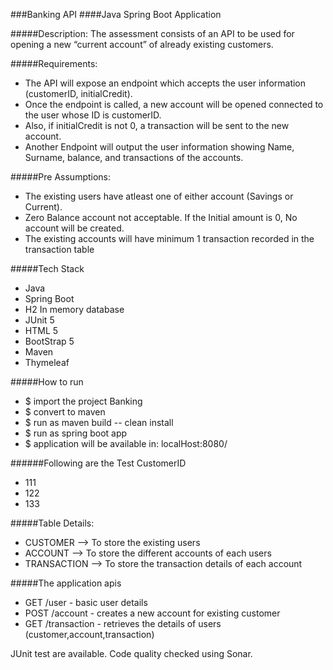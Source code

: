 ###Banking API
####Java Spring Boot Application

#####Description:
The assessment consists of an API to be used for opening a new “current account” of already existing 
customers.

#####Requirements:

* The API will expose an endpoint which accepts the user information (customerID, 
initialCredit).
* Once the endpoint is called, a new account will be opened connected to the user whose ID is 
customerID.
* Also, if initialCredit is not 0, a transaction will be sent to the new account.
* Another Endpoint will output the user information showing Name, Surname, balance, and 
transactions of the accounts.

#####Pre Assumptions:
* The existing users have atleast one of either account (Savings or Current).
* Zero Balance account not acceptable. If the Initial amount is 0, No account will be created.
* The existing accounts will have minimum 1 transaction recorded in the transaction table

#####Tech Stack
* Java
* Spring Boot
* H2 In memory database
* JUnit 5
* HTML 5
* BootStrap 5
* Maven
* Thymeleaf

#####How to run

* $ import the project Banking
* $ convert to maven
* $ run as maven build -- clean install
* $ run as spring boot app
* $ application will be available in: localHost:8080/

######Following are the Test CustomerID
* 111
* 122
* 133

#####Table Details:

* CUSTOMER --> To store the existing users
* ACCOUNT --> To store the different accounts of each users
* TRANSACTION --> To store the transaction details of each account

#####The application apis

* GET /user - basic user details 
* POST /account - creates a new account for existing customer
* GET /transaction - retrieves the details of users (customer,account,transaction)

JUnit test are available.
Code quality checked using Sonar.